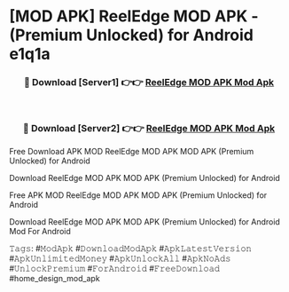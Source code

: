 # [MOD APK] ReelEdge MOD APK - (Premium Unlocked) for Android e1q1a



<div align="center">
<h3>🔴 Download [Server1] 👉👉 <a href="https://momento.my/?title=ReelEdge_MOD_APK">ReelEdge MOD APK Mod Apk</a></h3><br>

<h3>🔴 Download [Server2] 👉👉 <a href="https://momento.my/?title=ReelEdge_MOD_APK">ReelEdge MOD APK Mod Apk</a></h3>
</div>



Free Download APK MOD ReelEdge MOD APK MOD APK (Premium Unlocked) for Android

Download ReelEdge MOD APK MOD APK (Premium Unlocked) for Android

Free APK MOD ReelEdge MOD APK MOD APK (Premium Unlocked) for Android

Download ReelEdge MOD APK MOD APK (Premium Unlocked) for Android Mod For Android

𝚃𝚊𝚐𝚜: #𝙼𝚘𝚍𝙰𝚙𝚔 #𝙳𝚘𝚠𝚗𝚕𝚘𝚊𝚍𝙼𝚘𝚍𝙰𝚙𝚔 #𝙰𝚙𝚔𝙻𝚊𝚝𝚎𝚜𝚝𝚅𝚎𝚛𝚜𝚒𝚘𝚗 #𝙰𝚙𝚔𝚄𝚗𝚕𝚒𝚖𝚒𝚝𝚎𝚍𝙼𝚘𝚗𝚎𝚢 #𝙰𝚙𝚔𝚄𝚗𝚕𝚘𝚌𝚔𝙰𝚕𝚕 #𝙰𝚙𝚔𝙽𝚘𝙰𝚍𝚜 #𝚄𝚗𝚕𝚘𝚌𝚔𝙿𝚛𝚎𝚖𝚒𝚞𝚖 #𝙵𝚘𝚛𝙰𝚗𝚍𝚛𝚘𝚒𝚍 #𝙵𝚛𝚎𝚎𝙳𝚘𝚠𝚗𝚕𝚘𝚊𝚍 #home_design_mod_apk
